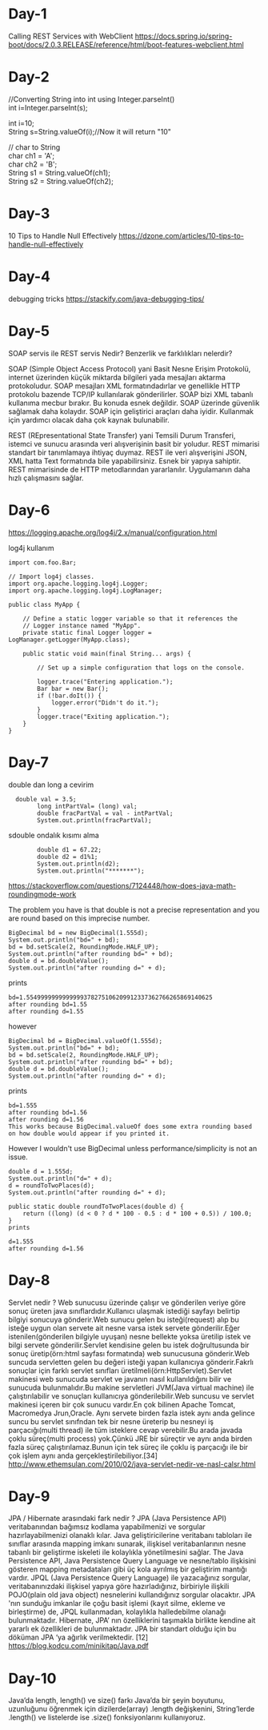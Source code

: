 # Day-1
Calling REST Services with WebClient
https://docs.spring.io/spring-boot/docs/2.0.3.RELEASE/reference/html/boot-features-webclient.html

# Day-2
//Converting String into int using Integer.parseInt()  
int i=Integer.parseInt(s);  

int i=10;  
String s=String.valueOf(i);//Now it will return "10"  

// char to String         
char ch1 = 'A';    
char ch2 = 'B';  
String s1 = String.valueOf(ch1);    
String s2 = String.valueOf(ch2); 

# Day-3
10 Tips to Handle Null Effectively
https://dzone.com/articles/10-tips-to-handle-null-effectively

# Day-4
debugging tricks
https://stackify.com/java-debugging-tips/

# Day-5
SOAP servis ile REST servis
Nedir? Benzerlik ve farklılıkları nelerdir?

SOAP (Simple Object Access Protocol) yani Basit Nesne Erişim Protokolü,
internet üzerinden küçük miktarda bilgileri yada mesajları aktarma protokoludur. 
SOAP mesajları XML formatındadırlar ve  genellikle HTTP protokolu bazende TCP/IP 
kullanılarak gönderilirler. SOAP bizi XML tabanlı kullanıma mecbur bırakır. 
Bu konuda esnek değildir. SOAP üzerinde güvenlik sağlamak daha kolaydır. 
SOAP için geliştirici araçları daha iyidir. Kullanmak için yardımcı olacak 
daha çok kaynak bulunabilir.

REST (REpresentational State Transfer) yani Temsili Durum Transferi, 
istemci ve sunucu arasında veri alışverişinin basit bir yoludur. 
REST mimarisi standart bir tanımlamaya ihtiyaç duymaz. REST ile veri 
alışverişini JSON, XML hatta Text formatında bile yapabilirsiniz. 
Esnek bir yapıya sahiptir. REST mimarisinde de HTTP metodlarından yararlanılır. 
Uygulamanın daha hızlı çalışmasını sağlar.

# Day-6
https://logging.apache.org/log4j/2.x/manual/configuration.html

log4j kullanım
```
import com.foo.Bar;
 
// Import log4j classes.
import org.apache.logging.log4j.Logger;
import org.apache.logging.log4j.LogManager;
 
public class MyApp {
 
    // Define a static logger variable so that it references the
    // Logger instance named "MyApp".
    private static final Logger logger = LogManager.getLogger(MyApp.class);
 
    public static void main(final String... args) {
 
        // Set up a simple configuration that logs on the console.
 
        logger.trace("Entering application.");
        Bar bar = new Bar();
        if (!bar.doIt()) {
            logger.error("Didn't do it.");
        }
        logger.trace("Exiting application.");
    }
}
```

# Day-7
double dan long a cevirim
```
  double val = 3.5;
		long intPartVal= (long) val;
		double fracPartVal = val - intPartVal;
		System.out.println(fracPartVal);
```
sdouble ondalık kısımı alma
```
		double d1 = 67.22;
		double d2 = d1%1;
		System.out.println(d2);
		System.out.println("*******");
```
https://stackoverflow.com/questions/7124448/how-does-java-math-roundingmode-work

The problem you have is that double is not a precise representation and you are round based on this imprecise number.

```
BigDecimal bd = new BigDecimal(1.555d);
System.out.println("bd=" + bd);
bd = bd.setScale(2, RoundingMode.HALF_UP);
System.out.println("after rounding bd=" + bd);
double d = bd.doubleValue();
System.out.println("after rounding d=" + d);
```
prints

```
bd=1.5549999999999999378275106209912337362766265869140625
after rounding bd=1.55
after rounding d=1.55
```
however
```
BigDecimal bd = BigDecimal.valueOf(1.555d);
System.out.println("bd=" + bd);
bd = bd.setScale(2, RoundingMode.HALF_UP);
System.out.println("after rounding bd=" + bd);
double d = bd.doubleValue();
System.out.println("after rounding d=" + d);
```
prints
```
bd=1.555
after rounding bd=1.56
after rounding d=1.56
This works because BigDecimal.valueOf does some extra rounding based on how double would appear if you printed it.
```
However I wouldn't use BigDecimal unless performance/simplicity is not an issue.

```
double d = 1.555d;
System.out.println("d=" + d);
d = roundToTwoPlaces(d);
System.out.println("after rounding d=" + d);

public static double roundToTwoPlaces(double d) {
    return ((long) (d < 0 ? d * 100 - 0.5 : d * 100 + 0.5)) / 100.0;
}
prints

d=1.555
after rounding d=1.56
```		
# Day-8
Servlet nedir ?
Web sunucusu üzerinde çalışır ve gönderilen veriye göre sonuç üreten java sınıflardıdır.Kullanıcı ulaşmak istediği sayfayı belirtip bilgiyi sonucuya gönderir.Web sunucu gelen bu isteği(request) alıp bu isteğe uygun olan servete ait nesne varsa istek servete gönderilir.Eğer istenilen(gönderilen bilgiyle uyuşan) nesne bellekte yoksa üretilip istek ve bilgi servete gönderilir.Servlet kendisine gelen bu istek doğrultusunda bir sonuç üretip(örn:html sayfası formatında) web sunucusuna gönderir.Web suncuda servletten gelen bu değeri isteği yapan kullanıcıya gönderir.Fakrlı sonuçlar için farklı servlet sınıfları üretilmeli(örn:HttpServlet).Servlet makinesi web sunucuda servlet ve javanın nasıl kullanıldığını bilir ve sunucuda bulunmalıdır.Bu makine servletleri JVM(Java virtual machine) ile çalıştırılabilir ve sonuçları kullanıcıya gönderilebilir.Web suncusu ve servlet makinesi içeren bir çok  sunucu vardır.En çok bilinen Apache Tomcat, Macromedya Jrun,Oracle. Aynı servete birden fazla istek aynı anda gelince suncu bu servlet sınıfndan tek bir nesne üreterip bu nesneyi iş parçacığı(multi thread) ile tüm isteklere cevap verebilir.Bu arada javada çoklu süreç(multi process) yok.Çünkü JRE bir süreçtir ve aynı anda birden fazla süreç çalıştırılamaz.Bunun için tek süreç ile çoklu iş parçacığı ile bir çok işlem aynı anda gerçekleştirilebiliyor.[34] http://www.ethemsulan.com/2010/02/java-servlet-nedir-ve-nasl-calsr.html

# Day-9
JPA / Hibernate arasındaki fark nedir ?
JPA (Java Persistence API) veritabanından bağımsız kodlama yapabilmenizi ve sorgular hazırlayabilmenizi olanaklı kılar. Java geliştiricilerine veritabanı tabloları ile sınıflar arasında mapping imkanı sunarak, ilişkisel veritabanlarının nesne tabanlı bir geliştirme iskeleti ile kolaylıkla yönetilmesini sağlar. The Java Persistence API, Java Persistence Query Language ve nesne/tablo ilişkisini gösteren mapping metadataları gibi üç kola ayrılmış bir geliştirim mantığı vardır. JPQL (Java Persistence Query Language) ile yazacağınız sorgular, veritabanınızdaki ilişkisel yapıya göre hazırladığınız, birbiriyle ilişkili POJO(plain old java object) nesnelerini kullandığınız sorgular olacaktır. JPA 'nın sunduğu imkanlar ile çoğu basit işlemi (kayıt silme, ekleme ve birleştirme) de, JPQL kullanmadan, kolaylıkla halledebilme olanağı bulunmaktadır.
Hibernate, JPA’ nın özelliklerini taşımakla birlikte kendine ait yararlı ek özellikleri de bulunmaktadır. JPA bir standart olduğu için bu döküman JPA ‘ya ağırlık verilmektedir. [12] https://blog.kodcu.com/minikitap/Java.pdf

# Day-10
Java’da length, length() ve size() farkı
Java’da bir şeyin boyutunu, uzunluğunu öğrenmek için dizilerde(array) .length değişkenini, String’lerde .length() ve listelerde ise .size() fonksiyonlarını kullanıyoruz. 
